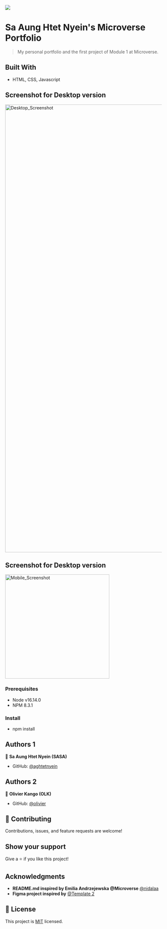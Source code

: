 ![](https://img.shields.io/badge/Microverse-blueviolet)

# Sa Aung Htet Nyein's Microverse Portfolio

> My personal portfolio and the first project of Module 1 at Microverse.

## Built With

- HTML, CSS, Javascript

## Screenshot for Desktop version

<img width="1440" alt="Desktop_Screenshot" src="https://user-images.githubusercontent.com/108806646/186719609-9714ec74-f4f0-44bc-b844-9c27a27a5379.png">

## Screenshot for Desktop version

<img width="335" alt="Mobile_Screenshot" src="https://user-images.githubusercontent.com/108806646/186719970-a7beecae-23ce-4f73-8538-06886d7c6d77.png">

### Prerequisites

- Node v16.14.0
- NPM 8.3.1

### Install

- npm install

## Authors 1

👤 **Sa Aung Htet Nyein (SASA)**

- GitHub: [@aghtetnyein](https://github.com/aghtetnyein)

## Authors 2

👤 **Olivier Kango (OLK)**

- GitHub: [@olivier](https://github.com/Olivier-Kango)

## 🤝 Contributing

Contributions, issues, and feature requests are welcome!

## Show your support

Give a ⭐️ if you like this project!

## Acknowledgments

- **README.md inspired by Emilia Andrzejewska @Microverse** [@nidalaa](https://github.com/nidalaa)
- **Figma project inspired by** [@Template 2](https://www.figma.com/file/l7SqJ3ZfkAKih9sFxvWSR4/Microverse-Student-Project-1?node-id=1%3A1471)

## 📝 License

This project is [MIT](./LICENSE) licensed.
